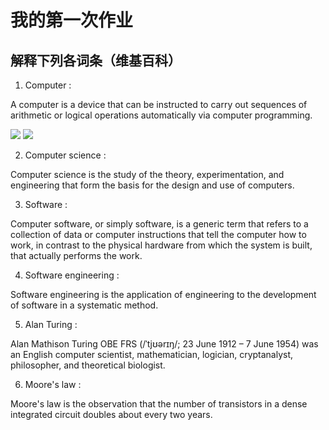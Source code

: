 # 我的第一次作业

## 解释下列各词条（维基百科）


1.  Computer :
      
A computer is a device that can be instructed to carry out sequences of arithmetic or logical operations automatically via computer programming. 

![](https://upload.wikimedia.org/wikipedia/commons/thumb/7/7b/Acer_Aspire_8920_Gemstone.jpg/169px-Acer_Aspire_8920_Gemstone.jpg)
![](https://upload.wikimedia.org/wikipedia/commons/thumb/1/1f/Columbia_Supercomputer_-_NASA_Advanced_Supercomputing_Facility.jpg/168px-Columbia_Supercomputer_-_NASA_Advanced_Supercomputing_Facility.jpg)

2.  Computer science :

Computer science is the study of the theory, experimentation, and engineering that form the basis for the design and use of computers.

3.  Software :

Computer software, or simply software, is a generic term that refers to a collection of data or computer instructions that tell the computer how to work, in contrast to the physical hardware from which the system is built, that actually performs the work. 

4.  Software engineering :

Software engineering is the application of engineering to the development of software in a systematic method.

5.  Alan Turing :

Alan Mathison Turing OBE FRS (/ˈtjʊərɪŋ/; 23 June 1912 – 7 June 1954) was an English computer scientist, mathematician, logician, cryptanalyst, philosopher, and theoretical biologist.

6.  Moore's law :

Moore's law is the observation that the number of transistors in a dense integrated circuit doubles about every two years. 